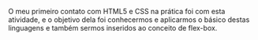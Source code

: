 O meu primeiro contato com HTML5 e CSS na prática foi com esta atividade, e o objetivo dela foi conhecermos e aplicarmos o básico destas linguagens e também sermos inseridos ao conceito de flex-box. 


<!--
## Descrição da atividade

O projeto WeLoveDogs tem por objetivo iniciar o aprendizado em HTML e CSS, 2 das 3 tecnnologias bases do front-end. O projeto possui o formato static multipage¹, com 2 páginas no total e a maneira de navegar e visualizar seu conteúdo por completo é através dos links do menu.

### Tarefa

Com base no [mockup²](https://www.figma.com/file/83KrYRp9nXE4wyMIWgxu6O/WeLoveDogs-N%C3%BAcleo-Web?node-id=0%3A1) apresentado, usando HTML e CSS, construa a webpage do grupo social WeLoveDogs.
Você também deverá completar o jogo [FlexBox Froggy](https://flexboxfroggy.com/)
-->
